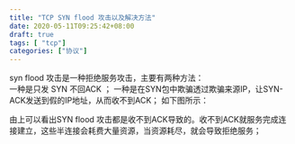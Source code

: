 ```yaml
---
title: "TCP SYN flood 攻击以及解决方法"
date: 2020-05-11T09:25:42+08:00
draft: true
tags: [ "tcp"]
categories: ["协议"]
---
```

syn flood 攻击是一种拒绝服务攻击，主要有两种方法：   
一种是只发 SYN 不回ACK ； 
一种是在SYN包中欺骗透过欺骗来源IP，让SYN-ACK发送到假的IP地址，从而收不到ACK；
如下图所示：
    
由上可以看出SYN flood 攻击都是收不到ACK导致的。收不到ACK就服务完成连接建立，这些半连接会耗费大量资源，当资源耗尽，就会导致拒绝服务；  


